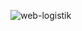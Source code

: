 ![web-logistik](https://github.com/Bayukevin/Website-Dashboard-Logistik/assets/50587422/c9b7e220-4e7c-46e4-8899-35f087d683c8)
